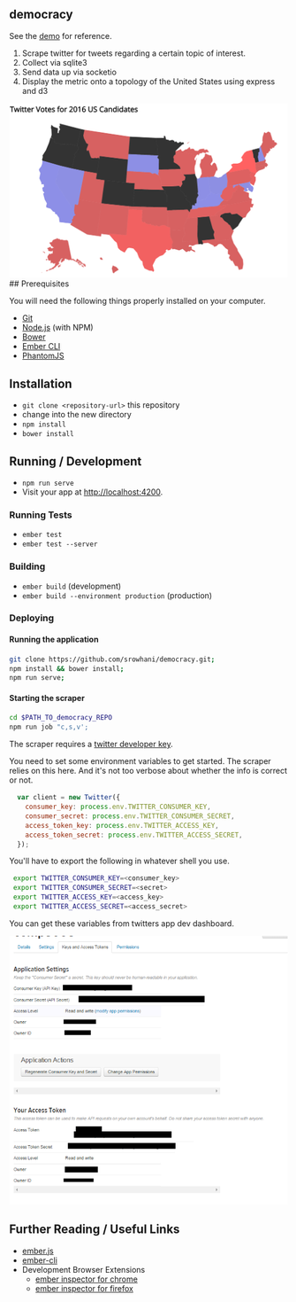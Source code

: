 ## democracy 

See the [demo](http://159.203.14.152:3000) for reference.

  1. Scrape twitter for tweets regarding a certain topic of interest.
  2. Collect via sqlite3
  3. Send data up via socketio
  4. Display the metric onto a topology of the United States using express and d3

<img src='assets/ex.png'/>
## Prerequisites

You will need the following things properly installed on your computer.

* [Git](http://git-scm.com/)
* [Node.js](http://nodejs.org/) (with NPM)
* [Bower](http://bower.io/)
* [Ember CLI](http://www.ember-cli.com/)
* [PhantomJS](http://phantomjs.org/)

## Installation

* `git clone <repository-url>` this repository
* change into the new directory
* `npm install`
* `bower install`

## Running / Development

* `npm run serve`
* Visit your app at [http://localhost:4200](http://localhost:4200).

### Running Tests

* `ember test`
* `ember test --server`

### Building

* `ember build` (development)
* `ember build --environment production` (production)

### Deploying

#### Running the application

```bash
git clone https://github.com/srowhani/democracy.git;
npm install && bower install;
npm run serve;
```
#### Starting the scraper

```bash
cd $PATH_TO_democracy_REPO
npm run job "c,s,v';
```

The scraper requires a [twitter developer key](https://apps.twitter.com/). 

You need to set some environment variables to get started.
The scraper relies on this here. And it's not too verbose about whether the info is correct or not.

```js
  var client = new Twitter({
    consumer_key: process.env.TWITTER_CONSUMER_KEY,
    consumer_secret: process.env.TWITTER_CONSUMER_SECRET,
    access_token_key: process.env.TWITTER_ACCESS_KEY,
    access_token_secret: process.env.TWITTER_ACCESS_SECRET,
  });
```

You'll have to export the following in whatever shell you use.

```bash
 export TWITTER_CONSUMER_KEY=<consumer_key>
 export TWITTER_CONSUMER_SECRET=<secret>
 export TWITTER_ACCESS_KEY=<access_key>
 export TWITTER_ACCESS_SECRET=<access_secret>
```
You can get these variables from twitters app dev dashboard.

<img src='assets/ex2.png'/>

## Further Reading / Useful Links

* [ember.js](http://emberjs.com/)
* [ember-cli](http://www.ember-cli.com/)
* Development Browser Extensions
  * [ember inspector for chrome](https://chrome.google.com/webstore/detail/ember-inspector/bmdblncegkenkacieihfhpjfppoconhi)
  * [ember inspector for firefox](https://addons.mozilla.org/en-US/firefox/addon/ember-inspector/)
